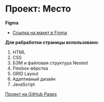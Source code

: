 # Проект: Место

**Figma**

* [Ссылка на макет в Figma](https://www.figma.com/file/2cn9N9jSkmxD84oJik7xL7/JavaScript.-Sprint-4?node-id=0%3A1)

**Для рабработки страницы использовано:**

1. HTML
2. CSS
3. БЭМ и файловая структура Nested
4. Flexbox-вёрстка
5. GRID Layout
6. Адаптивный дизайн
7. JavaScript

[Проект на GitHub Pages](https://serverdeer32.github.io/mesto/)
